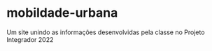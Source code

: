 # mobildade-urbana
Um site unindo as informações desenvolvidas pela classe no Projeto Integrador 2022

